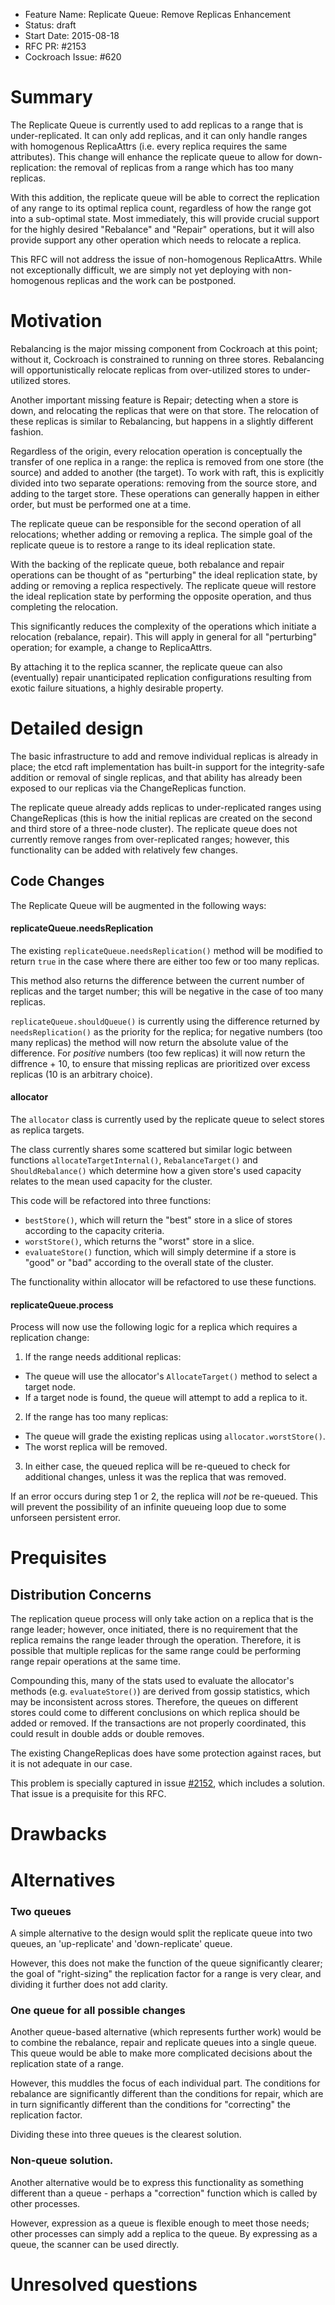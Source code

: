 - Feature Name: Replicate Queue: Remove Replicas Enhancement
- Status: draft
- Start Date: 2015-08-18
- RFC PR: #2153
- Cockroach Issue: #620

# Summary
The Replicate Queue is currently used to add replicas to a range that is
under-replicated. It can only add replicas, and it can only handle ranges with
homogenous ReplicaAttrs (i.e. every replica requires the same attributes). This
change will enhance the replicate queue to allow for down-replication: the
removal of replicas from a range which has too many replicas. 

With this addition, the replicate queue will be able to correct the replication
of any range to its optimal replica count, regardless of how the range got into
a sub-optimal state. Most immediately, this will provide crucial support for the
highly desired "Rebalance" and "Repair" operations, but it will also provide
support any other operation which needs to relocate a replica.

This RFC will not address the issue of non-homogenous ReplicaAttrs. While not
exceptionally difficult, we are simply not yet deploying with non-homogenous
replicas and the work can be postponed.

# Motivation
Rebalancing is the major missing component from Cockroach at this point; without
it, Cockroach is constrained to running on three stores. Rebalancing will
opportunistically relocate replicas from over-utilized stores to under-utilized
stores.

Another important missing feature is Repair; detecting when a store is down, and
relocating the replicas that were on that store. The relocation of these replicas
is similar to Rebalancing, but happens in a slightly different fashion.

Regardless of the origin, every relocation operation is conceptually the
transfer of one replica in a range: the replica is removed from one store (the
source) and added to another (the target).  To work with raft, this is
explicitly divided into two separate operations: removing from the source store,
and adding to the target store. These operations can generally happen in either
order, but must be performed one at a time.

The replicate queue can be responsible for the second operation of all
relocations; whether adding or removing a replica. The simple goal of the
replicate queue is to restore a range to its ideal replication state.

With the backing of the replicate queue, both rebalance and repair operations
can be thought of as "perturbing" the ideal replication state, by adding or
removing a replica respectively. The replicate queue will restore the ideal
replication state by performing the opposite operation, and thus completing the
relocation. 

This significantly reduces the complexity of the operations which initiate a
relocation (rebalance, repair).  This will apply in general for all "perturbing"
operation; for example, a change to ReplicaAttrs.  

By attaching it to the replica scanner, the replicate queue can also
(eventually) repair unanticipated replication configurations resulting from
exotic failure situations, a highly desirable property.

# Detailed design
The basic infrastructure to add and remove individual replicas is already in
place; the etcd raft implementation has built-in support for the integrity-safe
addition or removal of single replicas, and that ability has already been
exposed to our replicas via the ChangeReplicas function.

The replicate queue already adds replicas to under-replicated ranges using
ChangeReplicas (this is how the initial replicas are created on the second and
third store of a three-node cluster).  The replicate queue does not currently
remove ranges from over-replicated ranges; however, this functionality can be
added with relatively few changes.

## Code Changes
The Replicate Queue will be augmented in the following ways:

#### replicateQueue.needsReplication
The existing `replicateQueue.needsReplication()` method will be modified to
return `true` in the case where there are either too few or too many replicas.

This method also returns the difference between the current number of replicas
and the target number; this will be negative in the case of too many replicas.

`replicateQueue.shouldQueue()` is currently using the difference returned by
`needsReplication()` as the priority for the replica; for negative numbers (too
many replicas) the method will now return the absolute value of the difference.
For *positive* numbers (too few replicas) it will now return the diffrence +
10, to ensure that missing replicas are prioritized over excess replicas (10 is
an arbitrary choice).

#### allocator
The `allocator` class is currently used by the replicate queue to select stores
as replica targets.

The class currently shares some scattered but similar logic between functions
`allocateTargetInternal()`, `RebalanceTarget()` and `ShouldRebalance()` which
determine how a given store's used capacity relates to the mean used capacity
for the cluster.

This code will be refactored into three functions:
+ `bestStore()`, which will return the "best" store in a slice of stores according to the
  capacity criteria.
+ `worstStore()`, which returns the "worst" store in a slice.
+ `evaluateStore()` function, which will simply determine if a store is "good"
  or "bad" according to the overall state of the cluster.

The functionality within allocator will be refactored to use these functions.

#### replicateQueue.process
Process will now use the following logic for a replica which requires a replication change:

1. If the range needs additional replicas:
  + The queue will use the allocator's `AllocateTarget()` method to select a target node.
  + If a target node is found, the queue will attempt to add a replica to it.
2. If the range has too many replicas:
  + The queue will grade the existing replicas using `allocator.worstStore()`.
  + The worst replica will be removed.
3. In either case, the queued replica will be re-queued to check for additional
   changes, unless it was the replica that was removed.

If an error occurs during step 1 or 2, the replica will *not* be re-queued. This
will prevent the possibility of an infinite queueing loop due to some unforseen
persistent error.

# Prequisites

## Distribution Concerns
The replication queue process will only take action on a replica that is the
range leader; however, once initiated, there is no requirement that the replica
remains the range leader through the operation.  Therefore, it is possible that
multiple replicas for the same range could be performing range repair operations
at the same time.

Compounding this, many of the stats used to evaluate the allocator's methods
(e.g. `evaluateStore()`) are derived from gossip statistics, which may be
inconsistent across stores.  Therefore, the queues on different stores could
come to different conclusions on which replica should be added or removed. If
the transactions are not properly coordinated, this could result in double adds
or double removes.

The existing ChangeReplicas does have some protection against races, but it is
not adequate in our case. 

This problem is specially captured in issue
[#2152](https://github.com/cockroachdb/cockroach/issues/2152), which includes a
solution.  That issue is a prequisite for this RFC.

# Drawbacks

# Alternatives

### Two queues
A simple alternative to the design would split the replicate queue into two
queues, an 'up-replicate' and 'down-replicate' queue. 

However, this does not make the function of the queue significantly clearer; the
goal of "right-sizing" the replication factor for a range is very clear, and
dividing it further does not add clarity.

### One queue for all possible changes
Another queue-based alternative (which represents further work) would be to combine the
rebalance, repair and replicate queues into a single queue.  This queue would be able to make more complicated decisions about the
replication state of a range. 

However, this muddles the focus of each individual part. The conditions for
rebalance are significantly different than the conditions for repair, which are
in turn significantly different than the conditions for "correcting" the
replication factor.

Dividing these into three queues is the clearest solution.

### Non-queue solution.
Another alternative would be to express this functionality as something
different than a queue - perhaps a "correction" function which is called by
other processes.

However, expression as a queue is flexible enough to meet those needs; other
processes can simply add a replica to the queue. By expressing as a queue, the
scanner can be used directly.

# Unresolved questions
